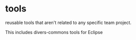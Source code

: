 tools
=====

reusable tools that aren't related to any specific team project.

This includes divers-commons tools for Eclipse 

